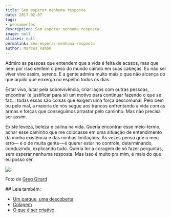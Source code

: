 ```yaml
---
title: Sem esperar nenhuma resposta
date: 2017-02-07
tags:
- pensamentos
description: Sem esperar nenhuma resposta
image: null
aliases: null
permalink: sem-esperar-nenhuma-resposta
author: Marcos Ramon
---
```

Admiro as pessoas que entendem que a vida é feita de acasos, mas que nem por isso sentem o peso do mundo caindo em suas cabeças. Eu não sei viver vivo assim, sereno. E a gente admira muito mais o que não alcança do que aquilo que enxerga no espelho todos os dias.

Estar vivo, lutar pela sobrevivência, criar laços com outras pessoas, encontrar (e justificar para si) um motivo para continuar fazendo o que se faz… todas essas são coisas que exigem uma força descomunal. Pelo bem ou pelo mal, a maioria de nós segue aos trancos enfrentando a vida com as armas e forças que conseguimos arrastar pelo caminho. Mas não precisa ser assim.

Existe leveza, beleza e calma na vida. Queria encontrar esse meio-termo, achar esse caminho que me colocasse em uma situação de entendimento da minha existência e das minhas limitações. Às vezes penso que o meu erro— e o de muita gente — é querer estar no controle, determinando, conduzindo, explicando tudo. Queria ter a coragem de só fazer perguntas, sem esperar nenhuma resposta. Mas isso é muito pra mim, é mais do que eu posso ser.

<img src="/assets/img/sem-esperar-nenhuma resposta-medium.jpeg">

Foto de [Greg Girard](http://www.greggirard.com/)


<div class="leia-tambem" markdown="1">
## Leia também:

- <a href="/um-parque-uma-descoberta">Um parque, uma descoberta</a>
- <a href="/colagem">Colagem</a>
- <a href="/o-que-e-ser-criativo">O que é ser criativo</a>
</div>